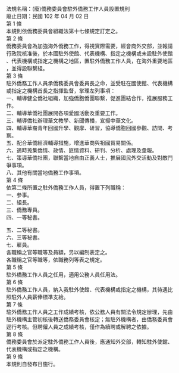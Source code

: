 法規名稱：(廢)僑務委員會駐外僑務工作人員設置規則  
廢止日期：民國 102 年 04 月 02 日  
第 1 條  
本規則依僑務委員會組織法第十七條規定訂定之。  
第 2 條  
僑務委員會為加強海外僑務工作，得視實際需要，經會商外交部，並報請  
行政院核准後，於本國駐外使館、代表機構、指定之機構或未設駐外使館  
、代表機構或指定之機構之地區，置駐外僑務工作人員，在海外重要地區  
，並得設聯繫組。  
第 3 條  
駐外僑務工作人員承僑務委員會委員長之命，並受駐在國使館、代表機構  
或指定之機構首長之指揮監督，掌理左列事項：  
一、輔導健全僑社組織，加強僑胞僑團聯繫，促進團結合作，推展服務工  
作。  
二、輔導華僑社團展開各項愛國活動及重要工作。  
三、輔導僑社辦理華文教學、新聞傳播，宣揚中華文化。  
四、輔導華裔青年回國升學、觀摩、研習，協導僑胞回國參觀、訪問、考  
察。  
五、配合華僑經濟輔導措施，增進華商與祖國貿易關係。  
六、適時蒐集僑情、政情、匪情資料、研判、分析、處理及彙報。  
七、策導華僑社團，聯繫當地自由正義人士，推展國民外交活動及對敵鬥  
爭事項。  
八、其他有關當地僑務工作事項。  
第 4 條  
依第二條所置之駐外僑務工作人員，得置下列職稱：  
一、參事。  
二、組長。  
三、僑務專員。  
四、一等秘書。  


五、二等秘書。  
六、三等秘書。  
七、雇員。  
各職稱之官等職等及員額，另以編制表定之。  
各職稱之官等職等，依職務列等表之規定。  
第 5 條  
駐外橋務工作人員之任用，適用公務人員任用法。  
第 6 條  
駐外僑務工作人員，納入我駐外使館、代表機構或指定之機構，其待遇比  
照駐外人員薪俸標準支給。  
第 7 條  
駐外僑務工作人員之工作成績考核，依公務人員有關法令規定辦理，先由  
駐外機構主管初核後轉送僑務委員會核定；無駐外機構者，由僑務委員會  
逕行考核。但聘僱人員之成績考核，僅作為續聘或解聘之依據。  
第 8 條  
僑務委員會於派定駐外僑務工作人員後，應通知外交部，轉知駐外使館、  
代表機構或指定之機構。  
第 9 條  
本規則自發布日施行。  


